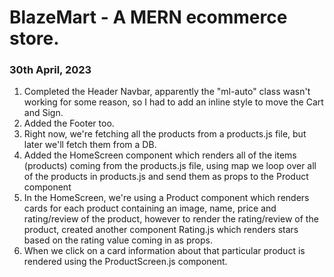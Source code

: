 # BlazeMart - A MERN ecommerce store.

<h3>30th April, 2023</h3>
<ol>
  <li>Completed the Header Navbar, apparently the "ml-auto" class wasn't working for some reason, so I had to add an inline style to move the Cart and Sign.</li>
  <li>Added the Footer too.</li>
  <li>Right now, we're fetching all the products from a products.js file, but later we'll fetch them from a DB.</li>
  <li>Added the HomeScreen component which renders all of the items (products) coming from the products.js file, using map we loop over all of the products in products.js and send them as props to the Product component</li>
  <li>
    In the HomeScreen, we're using a Product component which renders cards for each product containing an image, name, price and rating/review of the product, however to render the rating/review of the product, created another component Rating.js which renders stars based on the rating value coming in as props.
  </li>
  <li>
    When we click on a card information about that particular product is rendered using the ProductScreen.js component.
  </li>
</ol>